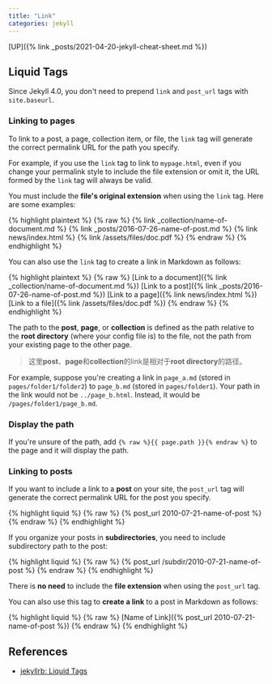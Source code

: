 ```yaml
---
title: "Link"
categories: jekyll
---
```


[UP]({% link _posts/2021-04-20-jekyll-cheat-sheet.md %})

## Liquid Tags

Since Jekyll 4.0, you don't need to prepend `link` and `post_url` tags with `site.baseurl`.

### Linking to pages

To link to a post, a page, collection item, or file,
the `link` tag will generate the correct permalink URL for the path you specify.

For example, if you use the `link` tag to link to `mypage.html`,
even if you change your permalink style to include the file extension or omit it,
the URL formed by the `link` tag will always be valid.

You must include the **file's original extension** when using the `link` tag.
Here are some examples:

{% highlight plaintext %}
{% raw %}
{% link _collection/name-of-document.md %}
{% link _posts/2016-07-26-name-of-post.md %}
{% link news/index.html %}
{% link /assets/files/doc.pdf %}
{% endraw %}
{% endhighlight %}

You can also use the `link` tag to create a link in Markdown as follows:

{% highlight plaintext %}
{% raw %}
[Link to a document]({% link _collection/name-of-document.md %})
[Link to a post]({% link _posts/2016-07-26-name-of-post.md %})
[Link to a page]({% link news/index.html %})
[Link to a file]({% link /assets/files/doc.pdf %})
{% endraw %}
{% endhighlight %}

The path to the **post**, **page**, or **collection** is defined as the path relative to the **root directory**
(where your config file is) to the file, not the path from your existing page to the other page.

> 这里**post**、**page**和**collection**的link是相对于**root directory**的路径。

For example, suppose you're creating a link in `page_a.md` (stored in `pages/folder1/folder2`) to `page_b.md` (stored in `pages/folder1`).
Your path in the link would not be `../page_b.html`. Instead, it would be `/pages/folder1/page_b.md`.

### Display the path

If you're unsure of the path, add `{% raw %}{{ page.path }}{% endraw %}` to the page and it will display the path.

### Linking to posts

If you want to include a link to a **post** on your site,
the `post_url` tag will generate the correct permalink URL for the post you specify.

{% highlight liquid %}
{% raw %}
{% post_url 2010-07-21-name-of-post %}
{% endraw %}
{% endhighlight %}

If you organize your posts in **subdirectories**, you need to include subdirectory path to the post:

{% highlight liquid %}
{% raw %}
{% post_url /subdir/2010-07-21-name-of-post %}
{% endraw %}
{% endhighlight %}

There is **no need** to include the **file extension** when using the `post_url` tag.

You can also use this tag to **create a link** to a post in Markdown as follows:

{% highlight liquid %}
{% raw %}
[Name of Link]({% post_url 2010-07-21-name-of-post %})
{% endraw %}
{% endhighlight %}

## References

- [jekyllrb: Liquid Tags](https://jekyllrb.com/docs/liquid/tags/)
